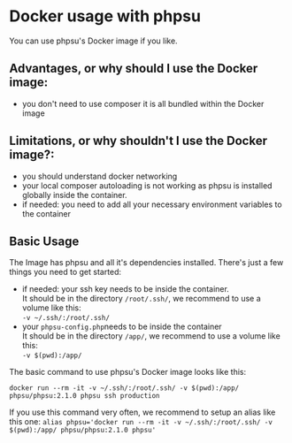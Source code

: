 # Docker usage with phpsu

You can use phpsu's Docker image if you like.

## Advantages, or why should I use the Docker image:

- you don't need to use composer it is all bundled within the Docker image

## Limitations, or why shouldn't I use the Docker image?:

- you should understand docker networking
- your local composer autoloading is not working as phpsu is installed globally inside the container.
- if needed: you need to add all your necessary environment variables to the container

## Basic Usage

The Image has phpsu and all it's dependencies installed.
There's just a few things you need to get started:
- if needed: your ssh key needs to be inside the container.  
  It should be in the directory `/root/.ssh/`, we recommend to use a volume like this:  
  ``-v ~/.ssh/:/root/.ssh/``
- your `phpsu-config.php`needs to be inside the container  
  It should be in the directory `/app/`, we recommend to use a volume like this:  
  ``-v $(pwd):/app/``
  
The basic command to use phpsu's Docker image looks like this:

``docker run --rm -it -v ~/.ssh/:/root/.ssh/ -v $(pwd):/app/ phpsu/phpsu:2.1.0 phpsu ssh production``

If you use this command very often, we recommend to setup an alias like this one:
``alias phpsu='docker run --rm -it -v ~/.ssh/:/root/.ssh/ -v $(pwd):/app/ phpsu/phpsu:2.1.0 phpsu'`` 
